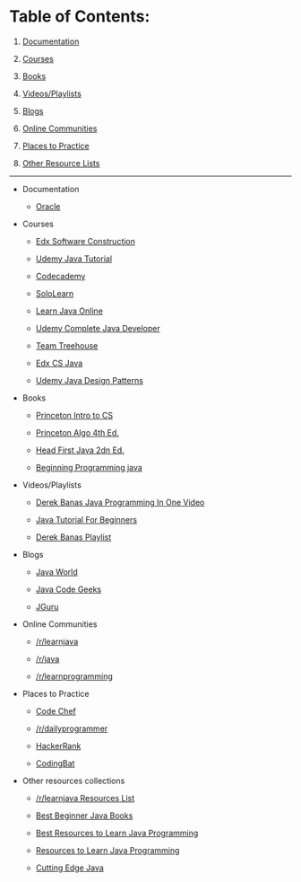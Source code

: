<h1>Table of Contents:</h1>

1.  [Documentation](#doc)

2.  [Courses](#courses)

3.  [Books](#books)

4.  [Videos/Playlists](#videos)

5.  [Blogs](#blogs)

6.  [Online Communities](#communities)

7.  [Places to Practice](#practice)

8.  [Other Resource Lists](#other)

<hr>

-   <p id="doc">Documentation</p>

    -   [Oracle](http://docs.oracle.com/javase/tutorial/)

-   <p id="courses">Courses</p>

    -   [Edx Software Construction](https://www.edx.org/course/software-construction-java-mitx-6-005-1x)

    -   [Udemy Java Tutorial](https://www.udemy.com/java-tutorial/)

    -   [Codecademy](https://www.codecademy.com/learn/learn-java)

    -   [SoloLearn](https://www.sololearn.com/Course/Java/)

    -   [Learn Java Online](http://www.learnjavaonline.org/)

    -   [Udemy Complete Java Developer](https://www.udemy.com/java-the-complete-java-developer-course/?utm_term=_._pl__._pd__._ti_kwd-36032857187_._kw_%2Bjava%20%2Bcourse_._&k_clickid=9c192bae-e4ff-42a7-aadd-5a1fd42ef179_408_GOOGLE_NEW-AW-PROS-TECH-Dev-Java-3-EN-ENG_._ci_533682_._sl_ENG_._vi_TECH_._sd__._la_EN_.__course_%2Bjava%20%2Bcourse_b_185314906227_c&utm_medium=udemyads&utm_content=_._ag_course_._ad_185314906227_._de_c_._dm__._lo_9002250_._&utm_source=adwords&gclid=CjwKEAjw6e_IBRDvorfv2Ku79jMSJAAuiv9Y1PWOkjDg-xC1wQEpNp5547iVxhfhDKMQs176p452CRoCdfvw_wcB&matchtype=b&utm_campaign=NEW-AW-PROS-TECH-Dev-Java-3-EN-ENG_._ci_533682_._sl_ENG_._vi_TECH_._sd__._la_EN_._)

    -   [Team Treehouse](https://teamtreehouse.com/library/topic:java)

    -   [Edx CS Java](https://www.edx.org/course/subject/computer-science/java)

    -   [Udemy Java Design Patterns](https://www.udemy.com/java-design-patterns-tutorial/)

-   <p id="books">Books</p>

    -   [Princeton Intro to CS](http://introcs.cs.princeton.edu/java/home/)

    -   [Princeton Algo 4th Ed.](http://algs4.cs.princeton.edu/home/)

    -   [Head First Java 2dn Ed.](https://www.amazon.com/Head-First-Java-2nd-Edition/dp/0596009208/)

    -   [Beginning Programming java](https://www.amazon.com/Beginning-Programming-Java-Dummies-Computer/dp/1118407814/ref=pd_sim_14_8?_encoding=UTF8&pd_rd_i=1118407814&pd_rd_r=VQGFZZ6WXM6JG15KPW6X&pd_rd_w=EUOjZ&pd_rd_wg=aXAme&psc=1&refRID=VQGFZZ6WXM6JG15KPW6X)

-   <p id="videos">Videos/Playlists</p>

    -   [Derek Banas Java Programming In One Video](https://www.youtube.com/watch?v=WPvGqX-TXP0&t)

    -   [Java Tutorial For Beginners](https://www.youtube.com/watch?v=r59xYe3Vyks&list=PLS1QulWo1RIbfTjQvTdj8Y6yyq4R7g-Al)

    -   [Derek Banas Playlist](https://www.youtube.com/watch?v=TBWX97e1E9g&list=PLE7E8B7F4856C9B19)

-   <p id="blogs">Blogs</p>

    -   [Java World](http://www.javaworld.com/)

    -   [Java Code Geeks](https://www.javacodegeeks.com/category/java/)

    -   [JGuru](http://www.jguru.com/)

-   <p id="communities">Online Communities</p>

    -   [/r/learnjava](https://www.reddit.com/r/learnjava/)

    -   [/r/java](https://www.reddit.com/r/java/)

    -   [/r/learnprogramming](https://www.reddit.com/r/learnprogramming/)

-   <p id="practice">Places to Practice</p>

    -   [Code Chef](https://www.codechef.com/)

    -   [/r/dailyprogrammer](https://www.reddit.com/r/dailyprogrammer/)

    -   [HackerRank](https://www.hackerrank.com/)

    -   [CodingBat](http://codingbat.com/java)

-   <p id="other">Other resources collections</p>

    -   [/r/learnjava Resources List](https://www.reddit.com/r/learnjava/comments/67anem/best_resources_to_learn_java/?st=ji39s3og&sh=af2bf10f)

    -   [Best Beginner Java Books](https://www.reviewdrivethru.com/best-java-books-for-beginners/)

    -   [Best Resources to Learn Java Programming](https://www.reviewdrivethru.com/best-resources-to-learn-java-programming/)

    -   [Resources to Learn Java Programming](https://www.simplilearn.com/resources-to-learn-java-programming-article)

    -   [Cutting Edge Java](https://www.computerscienceonline.org/cutting-edge/java/)
